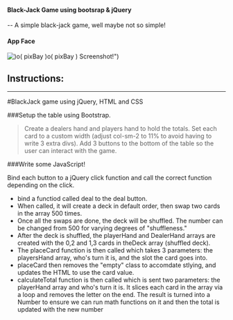 
#### Black-Jack Game using bootsrap & jQuery

-- A simple black-jack game, well maybe not so simple!

#### App Face
![)o( pixBay )]()o( pixBay ) Screenshot!")

## Instructions:
----

#BlackJack game using jQuery, HTML and CSS

###Setup the table using Bootstrap.

> Create a dealers hand and players hand to hold the totals.
Set each card to a custom width (adjust col-sm-2 to 11% to avoid having to write 3 extra divs).
Add 3 buttons to the bottom of the table so the user can interact with the game.

###Write some JavaScript!

Bind each button to a jQuery click function and call the correct function depending on the click.

- bind a functiod called deal to the deal button.
- When called, it will create a deck in default order, then swap two cards in the array 500 times.
- Once all the swaps are done, the deck will be shuffled. The number can be changed from 500 for varying degrees of "shuffleness."
- After the deck is shuffled, the playerHand and DealerHand arrays are created with the 0,2 and 1,3 cards in theDeck array (shuffled deck).
- The placeCard function is then called which takes 3 parameters: the playersHand array, who's turn it is, and the slot the card goes into.
- placeCard then removes the "empty" class to accomdate stlying, and updates the HTML to use the card value.
- calculateTotal function is then called which is sent two parameters: the playerHand array and who's turn it is. It slices each card in the array via a loop and removes the letter on the end. The result is turned into a Number to ensure we can run math functions on it and then the total is updated with the new number


